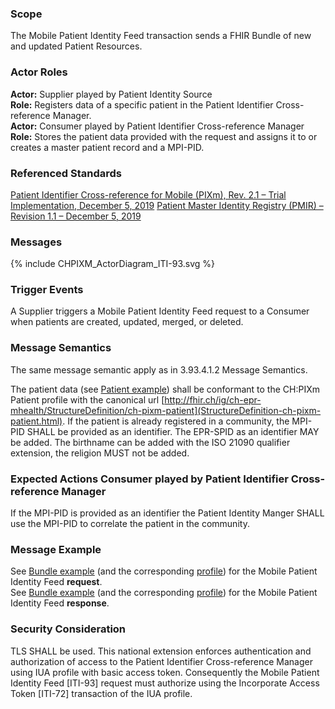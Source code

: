 ### Scope

The Mobile Patient Identity Feed transaction sends a FHIR Bundle of new and updated Patient Resources.

### Actor Roles

**Actor:** Supplier played by Patient Identity Source   
**Role:** Registers data of a specific patient in the Patient Identifier Cross-reference Manager.   
**Actor:** Consumer played by Patient Identifier Cross-reference Manager   
**Role:** Stores the patient data provided with the request and assigns it to or creates a master patient record and a MPI-PID.   

### Referenced Standards

[Patient Identifier Cross-reference for Mobile (PIXm), Rev. 2.1 – Trial Implementation, December 5, 2019](https://www.ihe.net/uploadedFiles/Documents/ITI/IHE_ITI_Suppl_PIXm.pdf)
[Patient Master Identity Registry (PMIR) – Revision 1.1 – December 5, 2019](https://www.ihe.net/uploadedFiles/Documents/ITI/IHE_ITI_Suppl_PMIR.pdf)   

### Messages

<div>{% include CHPIXM_ActorDiagram_ITI-93.svg %}</div>

### Trigger Events

A Supplier triggers a Mobile Patient Identity Feed request to a Consumer when patients are created, updated,
merged, or deleted.

### Message Semantics

The same message semantic apply as in 3.93.4.1.2 Message Semantics.

The patient data (see [Patient example](Patient-PatientPIXmFeed.html)) shall be conformant to the CH:PIXm Patient profile with the canonical url
[http://fhir.ch/ig/ch-epr-mhealth/StructureDefinition/ch-pixm-patient](StructureDefinition-ch-pixm-patient.html). 
If the patient is already registered in a community, the MPI-PID SHALL be provided as an identifier. The EPR-SPID 
as an identifier MAY be added. The birthname can be added with the ISO 21090 qualifier extension, the religion MUST
not be added.

### Expected Actions Consumer played by Patient Identifier Cross-reference Manager

If the MPI-PID is provided as an identifier the Patient Identity Manger SHALL use the MPI-PID to correlate
the patient in the community.

### Message Example

See [Bundle example](Bundle-BundlePIXmFeed.html) (and the corresponding [profile](StructureDefinition-ch-pixm-bundle.html)) for the Mobile Patient Identity Feed **request**.   
See [Bundle example](Bundle-BundlePIXmResponse.html) (and the corresponding [profile](StructureDefinition-ch-pixm-bundle-response.html)) for the Mobile Patient Identity Feed **response**.

### Security Consideration
TLS SHALL be used. This national extension enforces authentication and authorization of access to the
Patient Identifier Cross-reference Manager using IUA profile with basic access token. Consequently
the Mobile Patient Identity Feed [ITI-93] request must authorize using the Incorporate Access Token
[ITI-72] transaction of the IUA profile.